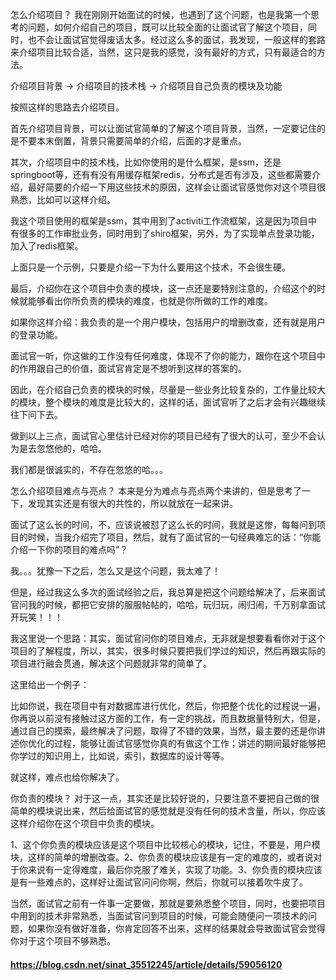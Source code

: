 怎么介绍项目？
我在刚刚开始面试的时候，也遇到了这个问题，也是我第一个思考的问题，如何介绍自己的项目，既可以比较全面的让面试官了解这个项目，同时，也不会让面试官觉得废话太多。经过这么多的面试，我发现，一般这样的套路来介绍项目比较合适，当然，这只是我的感觉，没有最好的方式，只有最适合的方法。

介绍项目背景 -> 介绍项目的技术栈 -> 介绍项目自己负责的模块及功能

按照这样的思路去介绍项目。

首先介绍项目背景，可以让面试官简单的了解这个项目背景，当然，一定要记住的是不要本末倒置，背景只需要简单的介绍，后面的才是重点。

其次，介绍项目中的技术栈，比如你使用的是什么框架，是ssm，还是springboot等，还有有没有用缓存框架redis，分布式是否有涉及，这些都需要介绍，最好简要的介绍一下用这些技术的原因，这样会让面试官感觉你对这个项目很熟悉，比如可以这样介绍。

我这个项目使用的框架是ssm，其中用到了activiti工作流框架，这是因为项目中有很多的工作审批业务，同时用到了shiro框架，另外，为了实现单点登录功能，加入了redis框架。

上面只是一个示例，只要是介绍一下为什么要用这个技术，不会很生硬。

最后，介绍你在这个项目中负责的模块，这一点还是要特别注意的，介绍这个的时候就能够看出你所负责的模块的难度，也就是你所做的工作的难度。

如果你这样介绍：我负责的是一个用户模块，包括用户的增删改查，还有就是用户的登录功能。

面试官一听，你这做的工作没有任何难度，体现不了你的能力，跟你在这个项目中的作用跟自己的价值，面试官肯定是不想听到这样的答案的。

因此，在介绍自己负责的模块的时候，尽量是一些业务比较复杂的，工作量比较大的模块，整个模块的难度是比较大的，这样的话，面试官听了之后才会有兴趣继续往下问下去。

做到以上三点，面试官心里估计已经对你的项目已经有了很大的认可，至少不会认为是去忽悠他的，哈哈。

我们都是很诚实的，不存在忽悠的哈。。。

怎么介绍项目难点与亮点？
本来是分为难点与亮点两个来讲的，但是思考了一下，发现其实还是有很大的共性的，所以就放在一起来讲。

面试了这么长的时间，不，应该说被怼了这么长的时间，我就是这惨，每每问到项目的时候，当我介绍完了项目，然后，就有了面试官的一句经典难忘的话：“你能介绍一下你的项目的难点吗”？

我。。。犹豫一下之后，怎么又是这个问题，我太难了！

但是，经过我这么多次的面试经验之后，我总算是把这个问题给解决了，后来面试官问我的时候，都把它安排的服服帖帖的，哈哈，玩归玩，闹归闹，千万别拿面试开玩笑！！！

我这里说一个思路：其实，面试官问你的项目难点，无非就是想要看看你对于这个项目的了解程度，所以，其实，很多时候只要把我们学过的知识，然后再跟实际的项目进行融会贯通，解决这个问题就非常的简单了。

这里给出一个例子：

比如你说，我在项目中有对数据库进行优化，然后，你把整个优化的过程说一遍，你再说以前没有接触过这方面的工作，有一定的挑战，而且数据量特别大，但是，通过自己的摸索，最终解决了问题，取得了不错的效果，当然，最主要的还是你讲述你优化的过程，能够让面试官感觉你真的有做这个工作；讲述的期间最好能够把你学过的知识用上，比如说，索引，数据库的设计等等。

就这样，难点也给你解决了。

你负责的模块？
对于这一点，其实还是比较好说的，只要注意不要把自己做的很简单的模块说出来，然后给面试官的感觉就是没有任何的技术含量，所以，你应该这样介绍你在这个项目中负责的模块。

1、这个你负责的模块应该是这个项目中比较核心的模块，记住，不要是，用户模块，这样的简单的增删改查。2、你负责的模块应该是有一定的难度的，或者说对于你来说有一定得难度，最后你克服了难关，实现了功能。3、你负责的模块应该是有一些难点的，这样好让面试官问问你啊，然后，你就可以接着吹牛皮了。

当然，面试官之前有一件事一定要做，那就是要熟悉整个项目，同时，也要把项目中用到的技术非常熟悉，当面试官问到项目的时候，可能会随便问一项技术的问题，如果你没有做好准备，你肯定回答不出来，这样的结果就会导致面试官会觉得你对于这个项目不够熟悉。



#### https://blog.csdn.net/sinat_35512245/article/details/59056120

####
